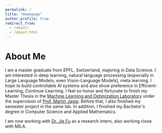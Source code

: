 ```yaml
---
permalink: /
title: "Homepage"
author_profile: true
redirect_from: 
  - /about/
  - /about.html
---
```

# About Me

I am a master graduate from EPFL, Switzerland, majoring in Data Science. I am interested in deep learning, natural language processing (especially in Large Language Models, even Vison-Language Models), meta learning. I hope to build controllable AI systems and also show preference in Efficient-Learning, Continue-Learning. I feel so honor and fortunate to finish my Master Thesis in the [Machine Learning and Optimization Laboratory](https://mlo.epfl.ch/) under the supervision of [Prof. Martin Jaggi](https://people.epfl.ch/martin.jaggi). Before that, I also finished my semester project in the same lab. In addition, I finished my Bachelor's degree in Computer Science and Applied Mathematics.

I am now working with [Dr. Jie Fu](https://bigaidream.github.io) as a research intern, also working close with MILA.


